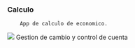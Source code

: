 ### Calculo
        App de calculo de economico.
<img src='../Calculo/img/Screenshot_1.png' />
        Gestion de cambio y control de cuenta